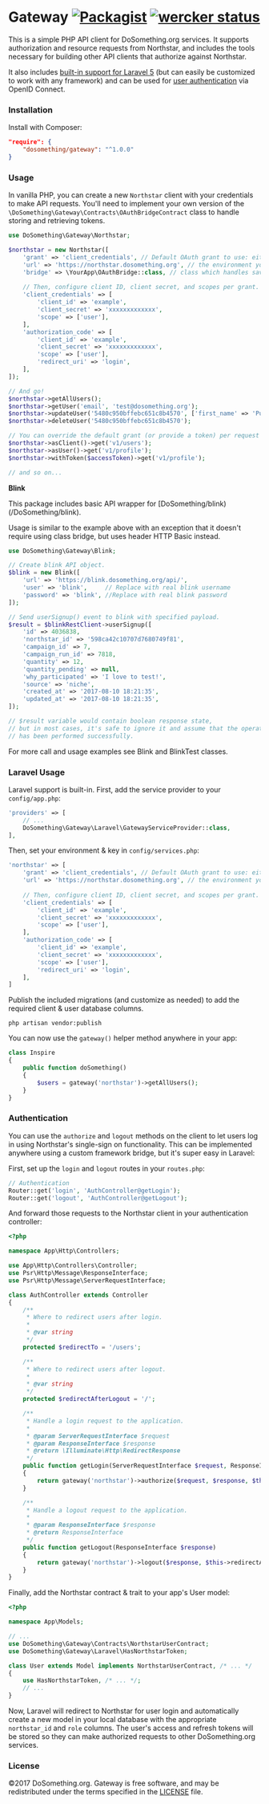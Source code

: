 # Gateway [![Packagist](https://img.shields.io/packagist/v/dosomething/gateway.svg?style=flat)](https://packagist.org/packages/dosomething/gateway) [![wercker status](https://app.wercker.com/status/42faaea97c7e73c85e24ddf56df9f1e2/s/master "wercker status")](https://app.wercker.com/project/byKey/42faaea97c7e73c85e24ddf56df9f1e2)
This is a simple PHP API client for DoSomething.org services. It supports authorization and resource requests from Northstar,
and includes the tools necessary for building other API clients that authorize against Northstar.

It also includes [built-in support for Laravel 5](#laravel-usage) (but can easily be customized to work with any framework)
and can be used for [user authentication](#authentication) via OpenID Connect.

### Installation
Install with Composer:
```json
"require": {
    "dosomething/gateway": "^1.0.0"
}
```

### Usage
In vanilla PHP, you can create a new `Northstar` client with your credentials to make API requests. You'll need
to implement your own version of the `\DoSomething\Gateway\Contracts\OAuthBridgeContract` class to handle storing
and retrieving tokens.

```php
use DoSomething\Gateway\Northstar;

$northstar = new Northstar([
    'grant' => 'client_credentials', // Default OAuth grant to use: either 'authorization_code' or 'client_credentials'
    'url' => 'https://northstar.dosomething.org', // the environment you want to connect to
    'bridge' => \YourApp\OAuthBridge::class, // class which handles saving/retrieving tokens
    
    // Then, configure client ID, client secret, and scopes per grant.
    'client_credentials' => [
        'client_id' => 'example',
        'client_secret' => 'xxxxxxxxxxxxx',
        'scope' => ['user'],
    ],
    'authorization_code' => [
        'client_id' => 'example',
        'client_secret' => 'xxxxxxxxxxxxx',
        'scope' => ['user'],
        'redirect_uri' => 'login',
    ],
]);

// And go!
$northstar->getAllUsers();
$northstar->getUser('email', 'test@dosomething.org');
$northstar->updateUser('5480c950bffebc651c8b4570', ['first_name' => 'Puppet']);
$northstar->deleteUser('5480c950bffebc651c8b4570');

// You can override the default grant (or provide a token) per request like so:
$northstar->asClient()->get('v1/users');
$northstar->asUser()->get('v1/profile');
$northstar->withToken($accessToken)->get('v1/profile');

// and so on...

```

**Blink**

This package includes basic API wrapper for [DoSomething/blink)(/DoSomething/blink).

Usage is similar to the example above with an exception that it doesn't require using class bridge,
but uses header HTTP Basic instead.

```php
use DoSomething\Gateway\Blink;

// Create blink API object.
$blink = new Blink([
    'url' => 'https://blink.dosomething.org/api/',
    'user' => 'blink',     // Replace with real blink username
    'password' => 'blink', //Replace with real blink password
]);

// Send userSignup() event to blink with specified payload.
$result = $blinkRestClient->userSignup([
    'id' => 4036838,
    'northstar_id' => '598ca42c10707d7680749f81',
    'campaign_id' => 7,
    'campaign_run_id' => 7818,
    'quantity' => 12,
    'quantity_pending' => null,
    'why_participated' => 'I love to test!',
    'source' => 'niche',
    'created_at' => '2017-08-10 18:21:35',
    'updated_at' => '2017-08-10 18:21:35',
]);

// $result variable would contain boolean response state,
// but in most cases, it's safe to ignore it and assume that the operation
// has been performed successfully.
```

For more call and usage examples see Blink and BlinkTest classes.

### Laravel Usage
Laravel support is built-in. First, add the service provider to your `config/app.php`:

```php
'providers' => [
    // ...
    DoSomething\Gateway\Laravel\GatewayServiceProvider::class,
],
```

Then, set your environment & key in `config/services.php`:

```php
'northstar' => [
    'grant' => 'client_credentials', // Default OAuth grant to use: either 'authorization_code' or 'client_credentials'
    'url' => 'https://northstar.dosomething.org', // the environment you want to connect to
    
    // Then, configure client ID, client secret, and scopes per grant.
    'client_credentials' => [
        'client_id' => 'example',
        'client_secret' => 'xxxxxxxxxxxxx',
        'scope' => ['user'],
    ],
    'authorization_code' => [
        'client_id' => 'example',
        'client_secret' => 'xxxxxxxxxxxxx',
        'scope' => ['user'],
        'redirect_uri' => 'login',
    ],
]
```

Publish the included migrations (and customize as needed) to add the required client & user database columns.

```
php artisan vendor:publish
```

You can now use the `gateway()` helper method anywhere in your app:
```php
class Inspire
{
    public function doSomething()
    {
        $users = gateway('northstar')->getAllUsers();
    }
}
```

### Authentication
You can use the `authorize` and `logout` methods on the client to let users log in using Northstar's single-sign on
functionality. This can be implemented anywhere using a custom framework bridge, but it's super easy in Laravel:

First, set up the `login` and `logout` routes in your `routes.php`:

```php
// Authentication
Router::get('login', 'AuthController@getLogin');
Router::get('logout', 'AuthController@getLogout');
```

And forward those requests to the Northstar client in your authentication controller:

```php
<?php

namespace App\Http\Controllers;

use App\Http\Controllers\Controller;
use Psr\Http\Message\ResponseInterface;
use Psr\Http\Message\ServerRequestInterface;

class AuthController extends Controller
{
    /**
     * Where to redirect users after login.
     *
     * @var string
     */
    protected $redirectTo = '/users';

    /**
     * Where to redirect users after logout.
     *
     * @var string
     */
    protected $redirectAfterLogout = '/';

    /**
     * Handle a login request to the application.
     *
     * @param ServerRequestInterface $request
     * @param ResponseInterface $response
     * @return \Illuminate\Http\RedirectResponse
     */
    public function getLogin(ServerRequestInterface $request, ResponseInterface $response)
    {
        return gateway('northstar')->authorize($request, $response, $this->redirectTo);
    }

    /**
     * Handle a logout request to the application.
     *
     * @param ResponseInterface $response
     * @return ResponseInterface
     */
    public function getLogout(ResponseInterface $response)
    {
        return gateway('northstar')->logout($response, $this->redirectAfterLogout);
    }
}
```

Finally, add the Northstar contract & trait to your app's User model:
```php
<?php

namespace App\Models;

// ...
use DoSomething\Gateway\Contracts\NorthstarUserContract;
use DoSomething\Gateway\Laravel\HasNorthstarToken;

class User extends Model implements NorthstarUserContract, /* ... */
{
    use HasNorthstarToken, /* ... */;
    // ...
}

```

Now, Laravel will redirect to Northstar for user login and automatically create a new model in your local database
with the appropriate `northstar_id` and `role` columns. The user's access and refresh tokens will be stored so they
can make authorized requests to other DoSomething.org services.

### License
&copy;2017 DoSomething.org. Gateway is free software, and may be redistributed under the terms
specified in the [LICENSE](https://github.com/DoSomething/northstar-php/blob/master/LICENSE) file.
